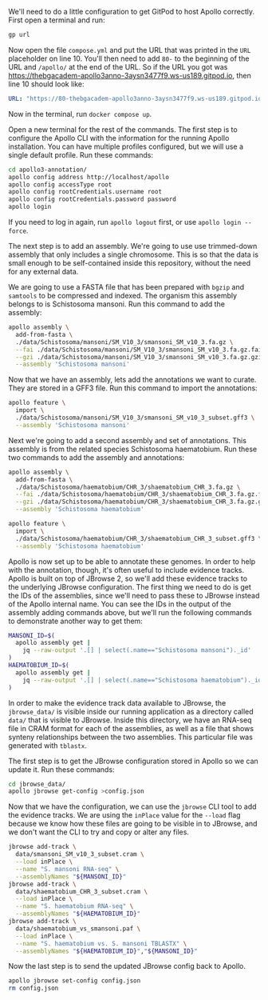 We'll need to do a little configuration to get GitPod to host Apollo correctly.
First open a terminal and run:

```sh
gp url
```

Now open the file `compose.yml` and put the URL that was printed in the `URL`
placeholder on line 10. You'll then need to add `80-` to the beginning of the
URL and `/apollo/` at the end of the URL. So if the URL you got was
https://thebgacadem-apollo3anno-3aysn3477f9.ws-us189.gitpod.io, then line 10
should look like:

```yml
URL: "https://80-thebgacadem-apollo3anno-3aysn3477f9.ws-us189.gitpod.io/apollo/"
```

Now in the terminal, run `docker compose up`.

Open a new terminal for the rest of the commands. The first step is to configure
the Apollo CLI with the information for the running Apollo installation. You can
have multiple profiles configured, but we will use a single default profile. Run
these commands:

```sh
cd apollo3-annotation/
apollo config address http://localhost/apollo
apollo config accessType root
apollo config rootCredentials.username root
apollo config rootCredentials.password password
apollo login
```

If you need to log in again, run `apollo logout` first, or use
`apollo login --force`.

The next step is to add an assembly. We're going to use use trimmed-down
assembly that only includes a single chromosome. This is so that the data is
small enough to be self-contained inside this repository, without the need for
any external data.

We are going to use a FASTA file that has been prepared with `bgzip` and
`samtools` to be compressed and indexed. The organism this assembly belongs to
is Schistosoma mansoni. Run this command to add the assembly:

```sh
apollo assembly \
  add-from-fasta \
  ./data/Schistosoma/mansoni/SM_V10_3/smansoni_SM_v10_3.fa.gz \
  --fai ./data/Schistosoma/mansoni/SM_V10_3/smansoni_SM_v10_3.fa.gz.fai \
  --gzi ./data/Schistosoma/mansoni/SM_V10_3/smansoni_SM_v10_3.fa.gz.gzi \
  --assembly 'Schistosoma mansoni'
```

Now that we have an assembly, lets add the annotations we want to curate. They
are stored in a GFF3 file. Run this command to import the annotations:

```sh
apollo feature \
  import \
  ./data/Schistosoma/mansoni/SM_V10_3/smansoni_SM_v10_3_subset.gff3 \
  --assembly 'Schistosoma mansoni'
```

Next we're going to add a second assembly and set of annotations. This assembly
is from the related species Schistosoma haematobium. Run these two commands to
add the assembly and annotations:

```sh
apollo assembly \
  add-from-fasta \
  ./data/Schistosoma/haematobium/CHR_3/shaematobium_CHR_3.fa.gz \
  --fai ./data/Schistosoma/haematobium/CHR_3/shaematobium_CHR_3.fa.gz.fai \
  --gzi ./data/Schistosoma/haematobium/CHR_3/shaematobium_CHR_3.fa.gz.gzi \
  --assembly 'Schistosoma haematobium'

apollo feature \
  import \
  ./data/Schistosoma/haematobium/CHR_3/shaematobium_CHR_3_subset.gff3 \
  --assembly 'Schistosoma haematobium'
```

Apollo is now set up to be able to annotate these genomes. In order to help with
the annotation, though, it's often useful to include evidence tracks. Apollo is
built on top of JBrowse 2, so we'll add these evidence tracks to the underlying
JBrowse configuration. The first thing we need to do is get the IDs of the
assemblies, since we'll need to pass these to JBrowse instead of the Apollo
internal name. You can see the IDs in the output of the assembly adding commands
above, but we'll run the following commands to demonstrate another way to get
them:

```sh
MANSONI_ID=$(
  apollo assembly get |
    jq --raw-output '.[] | select(.name=="Schistosoma mansoni")._id'
)
HAEMATOBIUM_ID=$(
  apollo assembly get |
    jq --raw-output '.[] | select(.name=="Schistosoma haematobium")._id'
)
```

In order to make the evidence track data available to JBrowse, the
`jbrowse_data/` is visible inside our running application as a directory called
`data/` that is visible to JBrowse. Inside this directory, we have an RNA-seq
file in CRAM format for each of the assemblies, as well as a file that shows
synteny relationships between the two assemblies. This particular file was
generated with `tblastx`.

The first step is to get the JBrowse configuration stored in Apollo so we can
update it. Run these commands:

```sh
cd jbrowse_data/
apollo jbrowse get-config >config.json
```

Now that we have the configuration, we can use the `jbrowse` CLI tool to add the
evidence tracks. We are using the `inPlace` value for the `--load` flag because
we know how these files are going to be visible in to JBrowse, and we don't want
the CLI to try and copy or alter any files.

```sh
jbrowse add-track \
  data/smansoni_SM_v10_3_subset.cram \
  --load inPlace \
  --name "S. mansoni RNA-seq" \
  --assemblyNames "${MANSONI_ID}"
jbrowse add-track \
  data/shaematobium_CHR_3_subset.cram \
  --load inPlace \
  --name "S. haematobium RNA-seq" \
  --assemblyNames "${HAEMATOBIUM_ID}"
jbrowse add-track \
  data/shaematobium_vs_smansoni.paf \
  --load inPlace \
  --name "S. haematobium vs. S. mansoni TBLASTX" \
  --assemblyNames "${HAEMATOBIUM_ID}","${MANSONI_ID}"
```

Now the last step is to send the updated JBrowse config back to Apollo.

```sh
apollo jbrowse set-config config.json
rm config.json
```
